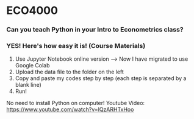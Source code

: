 # ECO4000
### Can you teach Python in your **Intro to Econometrics** class? 
### YES! Here's how easy it is! (Course Materials)

1. Use Jupyter Notebook online version --> Now I have migrated to use Google Colab
2. Upload the data file to the folder on the left
3. Copy and paste my codes step by step (each step is separated by a blank line)
4. Run!

No need to install Python on computer!
Youtube Video: https://www.youtube.com/watch?v=lQzARHTxHoo
